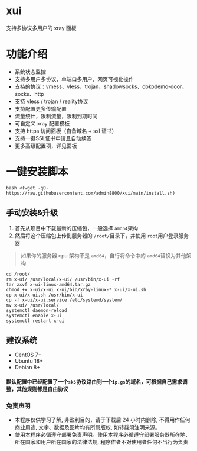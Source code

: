 # xui

支持多协议多用户的 xray 面板

# 功能介绍

- 系统状态监控
- 支持多用户多协议，单端口多用户，网页可视化操作
- 支持的协议：vmess、vless、trojan、shadowsocks、dokodemo-door、socks、http
- 支持 vless / trojan / reality协议
- 支持配置更多传输配置
- 流量统计，限制流量，限制到期时间
- 可自定义 xray 配置模板
- 支持 https 访问面板（自备域名 + ssl 证书）
- 支持一键SSL证书申请且自动续签
- 更多高级配置项，详见面板

# 一键安装脚本

```
bash <(wget -qO- https://raw.githubusercontent.com/admin8800/xui/main/install.sh)
```

## 手动安装&升级

1. 首先从项目中下载最新的压缩包，一般选择 `amd64`架构
2. 然后将这个压缩包上传到服务器的 `/root/`目录下，并使用 `root`用户登录服务器

> 如果你的服务器 cpu 架构不是 `amd64`，自行将命令中的 `amd64`替换为其他架构

```
cd /root/
rm x-ui/ /usr/local/x-ui/ /usr/bin/x-ui -rf
tar zxvf x-ui-linux-amd64.tar.gz
chmod +x x-ui/x-ui x-ui/bin/xray-linux-* x-ui/x-ui.sh
cp x-ui/x-ui.sh /usr/bin/x-ui
cp -f x-ui/x-ui.service /etc/systemd/system/
mv x-ui/ /usr/local/
systemctl daemon-reload
systemctl enable x-ui
systemctl restart x-ui
```



## 建议系统

- CentOS 7+
- Ubuntu 18+
- Debian 8+



#### 默认配置中已经配置了一个`sk5`协议路由到一个`ip.gs`的域名，可根据自己需求调整，其他规则都是自由协议



### 免责声明

* 本程序仅供学习了解, 非盈利目的，请于下载后 24 小时内删除, 不得用作任何商业用途, 文字、数据及图片均有所属版权, 如转载须注明来源。
* 使用本程序必循遵守部署免责声明。使用本程序必循遵守部署服务器所在地、所在国家和用户所在国家的法律法规, 程序作者不对使用者任何不当行为负责
